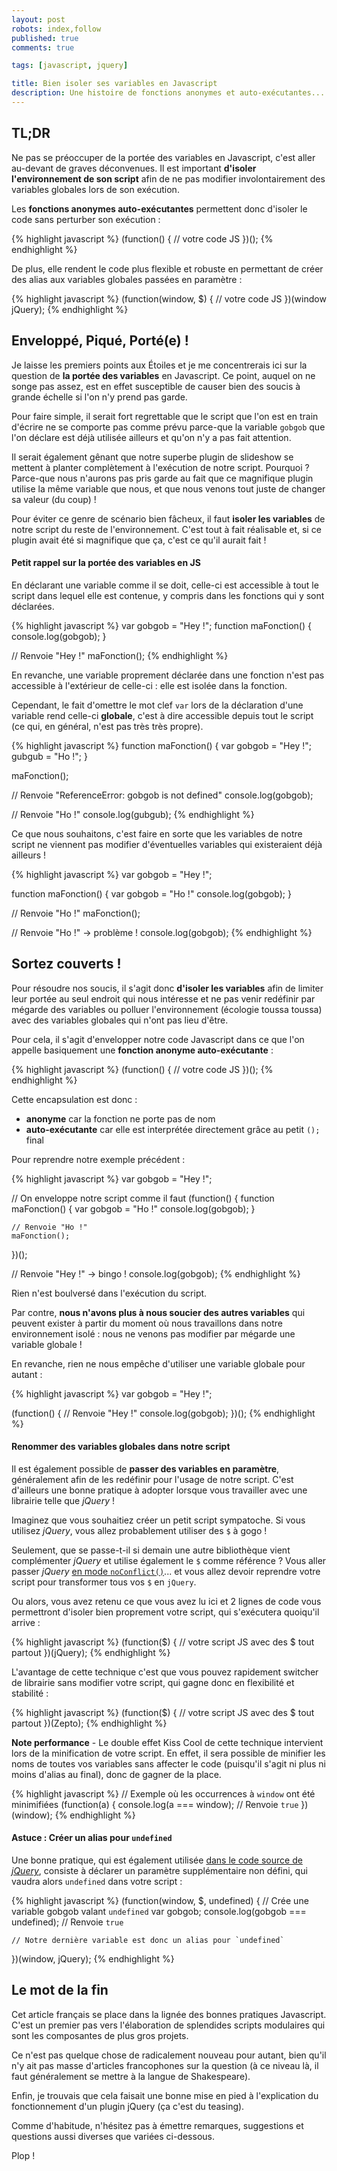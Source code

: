 ```yaml
---
layout: post
robots: index,follow
published: true
comments: true

tags: [javascript, jquery]

title: Bien isoler ses variables en Javascript
description: Une histoire de fonctions anonymes et auto-exécutantes... Parce-qu'on n'y pense pas assez, et que c'est bien pratique quand même !
---
```


## TL;DR

Ne pas se préoccuper de la portée des variables en Javascript, c'est aller au-devant de graves déconvenues. Il est important **d'isoler l'environnement de son script** afin de ne pas modifier involontairement des variables globales lors de son exécution.

Les **fonctions anonymes auto-exécutantes** permettent donc d'isoler le code sans perturber son exécution :

{% highlight javascript %}
(function() {
    // votre code JS
})();
{% endhighlight %}

De plus, elle rendent le code plus flexible et robuste en permettant de créer des alias aux variables globales passées en paramètre :

{% highlight javascript %}
(function(window, $) {
    // votre code JS
})(window jQuery);
{% endhighlight %}


## Enveloppé, Piqué, Porté(e) !

Je laisse les premiers points aux Étoiles et je me concentrerais ici sur la question de **la portée des variables** en Javascript. Ce point, auquel on ne songe pas assez, est en effet susceptible de causer bien des soucis à grande échelle si l'on n'y prend pas garde.

Pour faire simple, il serait fort regrettable que le script que l'on est en train d'écrire ne se comporte pas comme prévu parce-que la variable `gobgob` que l'on déclare est déjà utilisée ailleurs et qu'on n'y a pas fait attention.

Il serait également gênant que notre superbe plugin de slideshow se mettent à planter complètement à l'exécution de notre script. Pourquoi ? Parce-que nous n'aurons pas pris garde au fait que ce magnifique plugin utilise la même variable que nous, et que nous venons tout juste de changer sa valeur (du coup) !

Pour éviter ce genre de scénario bien fâcheux, il faut **isoler les variables** de notre script du reste de l'environnement. C'est tout à fait réalisable et, si ce plugin avait été si magnifique que ça, c'est ce qu'il aurait fait !

#### Petit rappel sur la portée des variables en JS

En déclarant une variable comme il se doit, celle-ci est accessible à tout le script dans lequel elle est contenue, y compris dans les fonctions qui y sont déclarées.

{% highlight javascript %}
var gobgob = "Hey !";
function maFonction() {
    console.log(gobgob);
}

// Renvoie "Hey !"
maFonction();
{% endhighlight %}

En revanche, une variable proprement déclarée dans une fonction n'est pas accessible à l'extérieur de celle-ci : elle est isolée dans la fonction.

Cependant, le fait d'omettre le mot clef `var` lors de la déclaration d'une variable rend celle-ci **globale**, c'est à dire accessible depuis tout le script (ce qui, en général, n'est pas très très propre).

{% highlight javascript %}
function maFonction() {
    var gobgob = "Hey !";
    gubgub = "Ho !";
}

maFonction();

// Renvoie "ReferenceError: gobgob is not defined"
console.log(gobgob);

// Renvoie "Ho !"
console.log(gubgub);
{% endhighlight %}

Ce que nous souhaitons, c'est faire en sorte que les variables de notre script ne viennent pas modifier d'éventuelles variables qui existeraient déjà ailleurs !

{% highlight javascript %}
var gobgob = "Hey !";

function maFonction() {
    var gobgob = "Ho !"
    console.log(gobgob);
}

// Renvoie "Ho !"
maFonction();

// Renvoie "Ho !" -> problème !
console.log(gobgob);
{% endhighlight %}


## Sortez couverts !

Pour résoudre nos soucis, il s'agit donc **d'isoler les variables** afin de limiter leur portée au seul endroit qui nous intéresse et ne pas venir redéfinir par mégarde des variables ou polluer l'environnement (écologie toussa toussa) avec des variables globales qui n'ont pas lieu d'être.

Pour cela, il s'agit d'envelopper notre code Javascript dans ce que l'on appelle basiquement une **fonction anonyme auto-exécutante** :

{% highlight javascript %}
(function() {
    // votre code JS
})();
{% endhighlight %}

Cette encapsulation est donc :

- **anonyme** car la fonction ne porte pas de nom
- **auto-exécutante** car elle est interprétée directement grâce au petit `();` final

Pour reprendre notre exemple précédent :

{% highlight javascript %}
var gobgob = "Hey !";

// On enveloppe notre script comme il faut
(function() {
    function maFonction() {
        var gobgob = "Ho !"
        console.log(gobgob);
    }

    // Renvoie "Ho !"
    maFonction();
})();

// Renvoie "Hey !" -> bingo !
console.log(gobgob);
{% endhighlight %}

Rien n'est boulversé dans l'exécution du script.

Par contre, **nous n'avons plus à nous soucier des autres variables** qui peuvent exister à partir du moment où nous travaillons dans notre environnement isolé : nous ne venons pas modifier par mégarde une variable globale !

En revanche, rien ne nous empêche d'utiliser une variable globale pour autant :

{% highlight javascript %}
var gobgob = "Hey !";

(function() {
    // Renvoie "Hey !"
    console.log(gobgob);
})();
{% endhighlight %}

#### Renommer des variables globales dans notre script

Il est également possible de **passer des variables en paramètre**, généralement afin de les redéfinir pour l'usage de notre script. C'est d'ailleurs une bonne pratique à adopter lorsque vous travailler avec une librairie telle que *jQuery* !

Imaginez que vous souhaitiez créer un petit script sympatoche. Si vous utilisez *jQuery*, vous allez probablement utiliser des `$` à gogo !

Seulement, que se passe-t-il si demain une autre bibliothèque vient complémenter *jQuery* et utilise également le `$` comme référence ? Vous aller passer *jQuery* [en mode `noConflict()`](http://api.jquery.com/jQuery.noConflict/)... et vous allez devoir reprendre votre script pour transformer tous vos `$` en `jQuery`.

Ou alors, vous avez retenu ce que vous avez lu ici et 2 lignes de code vous permettront d'isoler bien proprement votre script, qui s'exécutera quoiqu'il arrive :

{% highlight javascript %}
(function($) {
    // votre script JS avec des $ tout partout
})(jQuery);
{% endhighlight %}

L'avantage de cette technique c'est que vous pouvez rapidement switcher de librairie sans modifier votre script, qui gagne donc en flexibilité et stabilité :

{% highlight javascript %}
(function($) {
    // votre script JS avec des $ tout partout
})(Zepto);
{% endhighlight %}

<p class="islet">
    <strong>Note performance</strong> - Le double effet Kiss Cool de cette technique intervient lors de la minification de votre script. En effet, il sera possible de minifier les noms de toutes vos variables sans affecter le code (puisqu'il s'agit ni plus ni moins d'alias au final), donc de gagner de la place.
</p>

{% highlight javascript %}
// Exemple où les occurrences à `window` ont été minimifiées
(function(a) {
    console.log(a === window); // Renvoie `true`
})(window);
{% endhighlight %}

#### Astuce : Créer un alias pour `undefined`

Une bonne pratique, qui est également utilisée [dans le code source de *jQuery*](http://ajax.googleapis.com/ajax/libs/jquery/2.0.0/jquery.js), consiste à déclarer un paramètre supplémentaire non défini, qui vaudra alors `undefined` dans votre script :

{% highlight javascript %}
(function(window, $, undefined) {
    // Crée une variable gobgob valant `undefined`
    var gobgob;
    console.log(gobgob === undefined);  // Renvoie `true`

    // Notre dernière variable est donc un alias pour `undefined`
})(window, jQuery);
{% endhighlight %}


## Le mot de la fin

Cet article français se place dans la lignée des bonnes pratiques Javascript. C'est un premier pas vers l'élaboration de splendides scripts modulaires qui sont les composantes de plus gros projets.

Ce n'est pas quelque chose de radicalement nouveau pour autant, bien qu'il n'y ait pas masse d'articles francophones sur la question (à ce niveau là, il faut généralement se mettre à la langue de Shakespeare).

Enfin, je trouvais que cela faisait une bonne mise en pied à l'explication du fonctionnement d'un plugin jQuery (ça c'est du teasing).

Comme d'habitude, n'hésitez pas à émettre remarques, suggestions et questions aussi diverses que variées ci-dessous.

Plop !